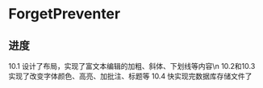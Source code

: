 # ForgetPreventer
## 进度
10.1 设计了布局，实现了富文本编辑的加粗、斜体、下划线等内容\n
10.2和10.3 实现了改变字体颜色、高亮、加批注、标题等
10.4 快实现完数据库存储文件了
